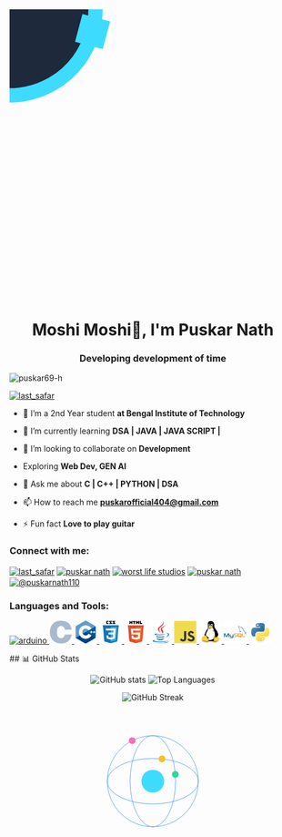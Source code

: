 <svg viewBox="0 0 100 100" xmlns="http://www.w3.org/2000/svg">
  <g transform="translate(50,50)">
    <circle r="30" fill="#1e293b" stroke="#3ddcff" stroke-width="5"/>
    <g>
      <rect x="-35" y="-5" width="10" height="10" fill="#3ddcff"/>
      <rect x="25" y="-5" width="10" height="10" fill="#3ddcff"/>
      <rect x="-5" y="-35" width="10" height="10" fill="#3ddcff"/>
      <rect x="-5" y="25" width="10" height="10" fill="#3ddcff"/>
    </g>
    <animateTransform attributeName="transform" attributeType="XML"
      type="rotate" from="0 0 0" to="360 0 0" dur="6s" repeatCount="indefinite"/>
  </g>
</svg>

<h1 align="center">Moshi Moshi👋, I'm Puskar Nath</h1>
<h3 align="center">Developing development of time</h3>

<p align="left"> <img src="https://komarev.com/ghpvc/?username=puskar69-h&label=Profile%20views&color=0e75b6&style=flat" alt="puskar69-h" /> </p>

<p align="left"> <a href="https://twitter.com/last_safar" target="blank"><img src="https://img.shields.io/twitter/follow/last_safar?logo=twitter&style=for-the-badge" alt="last_safar" /></a> </p>

- 🔭 I’m a 2nd Year student **at Bengal Institute of Technology**

- 🌱 I’m currently learning **DSA | JAVA | JAVA SCRIPT |**

- 👯 I’m looking to collaborate on **Development**

- Exploring **Web Dev, GEN AI**

- 💬 Ask me about **C | C++ | PYTHON | DSA**

- 📫 How to reach me **puskarofficial404@gmail.com**

- ⚡ Fun fact **Love to play guitar**

<h3 align="left">Connect with me:</h3>
<p align="left">
<a href="https://twitter.com/last_safar" target="blank"><img align="center" src="https://raw.githubusercontent.com/rahuldkjain/github-profile-readme-generator/master/src/images/icons/Social/twitter.svg" alt="last_safar" height="30" width="40" /></a>
<a href="https://linkedin.com/in/puskar nath" target="blank"><img align="center" src="https://raw.githubusercontent.com/rahuldkjain/github-profile-readme-generator/master/src/images/icons/Social/linked-in-alt.svg" alt="puskar nath" height="30" width="40" /></a>
<a href="https://www.youtube.com/c/worst life studios" target="blank"><img align="center" src="https://raw.githubusercontent.com/rahuldkjain/github-profile-readme-generator/master/src/images/icons/Social/youtube.svg" alt="worst life studios" height="30" width="40" /></a>
<a href="https://www.hackerrank.com/puskar nath" target="blank"><img align="center" src="https://raw.githubusercontent.com/rahuldkjain/github-profile-readme-generator/master/src/images/icons/Social/hackerrank.svg" alt="puskar nath" height="30" width="40" /></a>
<a href="https://www.hackerearth.com/@puskarnath110" target="blank"><img align="center" src="https://raw.githubusercontent.com/rahuldkjain/github-profile-readme-generator/master/src/images/icons/Social/hackerearth.svg" alt="@puskarnath110" height="30" width="40" /></a>
</p>

<h3 align="left">Languages and Tools:</h3>
<p align="left"> <a href="https://www.arduino.cc/" target="_blank" rel="noreferrer"> <img src="https://cdn.worldvectorlogo.com/logos/arduino-1.svg" alt="arduino" width="40" height="40"/> </a> <a href="https://www.cprogramming.com/" target="_blank" rel="noreferrer"> <img src="https://raw.githubusercontent.com/devicons/devicon/master/icons/c/c-original.svg" alt="c" width="40" height="40"/> </a> <a href="https://www.w3schools.com/cpp/" target="_blank" rel="noreferrer"> <img src="https://raw.githubusercontent.com/devicons/devicon/master/icons/cplusplus/cplusplus-original.svg" alt="cplusplus" width="40" height="40"/> </a> <a href="https://www.w3schools.com/css/" target="_blank" rel="noreferrer"> <img src="https://raw.githubusercontent.com/devicons/devicon/master/icons/css3/css3-original-wordmark.svg" alt="css3" width="40" height="40"/> </a> <a href="https://www.w3.org/html/" target="_blank" rel="noreferrer"> <img src="https://raw.githubusercontent.com/devicons/devicon/master/icons/html5/html5-original-wordmark.svg" alt="html5" width="40" height="40"/> </a> <a href="https://www.java.com" target="_blank" rel="noreferrer"> <img src="https://raw.githubusercontent.com/devicons/devicon/master/icons/java/java-original.svg" alt="java" width="40" height="40"/> </a> <a href="https://developer.mozilla.org/en-US/docs/Web/JavaScript" target="_blank" rel="noreferrer"> <img src="https://raw.githubusercontent.com/devicons/devicon/master/icons/javascript/javascript-original.svg" alt="javascript" width="40" height="40"/> </a> <a href="https://www.linux.org/" target="_blank" rel="noreferrer"> <img src="https://raw.githubusercontent.com/devicons/devicon/master/icons/linux/linux-original.svg" alt="linux" width="40" height="40"/> </a> <a href="https://www.mysql.com/" target="_blank" rel="noreferrer"> <img src="https://raw.githubusercontent.com/devicons/devicon/master/icons/mysql/mysql-original-wordmark.svg" alt="mysql" width="40" height="40"/> </a> <a href="https://www.python.org" target="_blank" rel="noreferrer"> <img src="https://raw.githubusercontent.com/devicons/devicon/master/icons/python/python-original.svg" alt="python" width="40" height="40"/> </a> </p>
## 📊 GitHub Stats

<p align="center">
  <!-- GitHub Stats -->
  <img src="https://github-readme-stats.vercel.app/api?username=Puskar69-H&show_icons=true&theme=radical" alt="GitHub stats" height="165" />
  
  <!-- Most Used Languages -->
  <img src="https://github-readme-stats.vercel.app/api/top-langs/?username=Puskar69-H&layout=compact&theme=radical" alt="Top Languages" height="165" />
</p>

<p align="center">
  <!-- Streak Stats -->
  <img src="https://streak-stats.demolab.com?user=Puskar69-H&theme=radical&border_radius=10" alt="GitHub Streak" />
</p>

<p align="center">
  <!-- Profile Views -->
  <!-- Atom Animation -->
<svg width="250" height="250" viewBox="0 0 250 250" xmlns="http://www.w3.org/2000/svg">

  <!-- Nucleus -->
  <circle cx="125" cy="125" r="20" fill="#3ddcff" />

  <!-- Orbit paths -->
  <ellipse cx="125" cy="125" rx="80" ry="40" fill="none" stroke="#60a5fa" stroke-width="1"/>
  <ellipse cx="125" cy="125" rx="40" ry="80" fill="none" stroke="#60a5fa" stroke-width="1"/>
  <ellipse cx="125" cy="125" rx="80" ry="80" fill="none" stroke="#60a5fa" stroke-width="1"/>

  <!-- Electrons -->
  <circle r="6" fill="#fbbf24">
    <animateMotion dur="6s" repeatCount="indefinite"
      path="M45,125 a80,40 0 1,1 160,0 a80,40 0 1,1 -160,0" />
  </circle>

  <circle r="6" fill="#34d399">
    <animateMotion dur="8s" repeatCount="indefinite"
      path="M125,45 a40,80 0 1,1 0,160 a40,80 0 1,1 0,-160" />
  </circle>

  <circle r="6" fill="#f472b6">
    <animateMotion dur="10s" repeatCount="indefinite"
      path="M45,125 a80,80 0 1,1 160,0 a80,80 0 1,1 -160,0" />
  </circle>
</svg>

